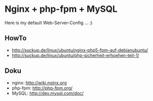 Nginx + php-fpm + MySQL
=============

Here is my default Web-Server-Config ... :)

HowTo
-------
- http://suckup.de/linux/ubuntu/nginx-php5-fpm-auf-debianubuntu/
- http://suckup.de/linux/ubuntu/php-sicherheit-erhoehen-teil-1/

Doku
-----------
- nginx: http://wiki.nginx.org
- php-fpm: http://php-fpm.org/
- MySQL: http://dev.mysql.com/doc/

